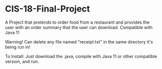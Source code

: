 # CIS-18-Final-Project

A Project that pretends to order food from a restaurant and provides the user with an order summary that the user can download.
Compatible with Java 11

Warning! Can delete any file named "receipt.txt" in the same directory it's being run in!

To Install:
Just download the .java, compile with Java 11 or other compatible version, and run.
